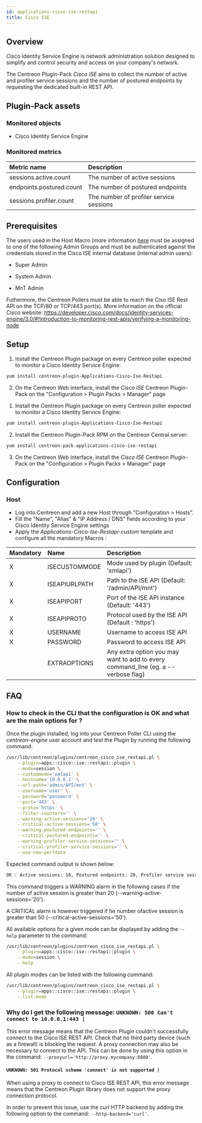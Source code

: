 ```yaml
---
id: applications-cisco-ise-restapi
title: Cisco ISE
---
```


## Overview

Cisco Identity Service Engine is network administration solution designed to 
simplify and control security and access on your company's network.

The Centreon Plugin-Pack *Cisco ISE* aims to collect the number of active and 
profiler service sessions and the number of postured endpoints by requesting the
dedicated built-in REST API.

## Plugin-Pack assets

### Monitored objects

* Cisco Identity Service Engine

### Monitored metrics

<!--DOCUSAURUS_CODE_TABS-->

<!--Session-->

| Metric name              | Description                             |
|:-------------------------|:----------------------------------------|
| sessions.active.count    | The number of active sessions           |
| endpoints.postured.count | The number of postured endpoints        |
| sessions.profiler.count  | The number of profiler service sessions |

<!--END_DOCUSAURUS_CODE_TABS-->

## Prerequisites

The users used in the Host Macro (more information [here](##Host) must be 
assigned to one of the following Admin Groups and must be authenticated against 
the credentials stored in the Cisco ISE internal database (internal admin 
users):

* Super Admin

* System Admin

* MnT Admin

Futhermore, the Centreon Pollers must be able to reach the Ciso ISE Rest API on 
the TCP/80 or TCP/443 port(s). More information on the official Cisco website:
https://developer.cisco.com/docs/identity-services-engine/3.0/#!introduction-to-monitoring-rest-apis/verifying-a-monitoring-node

## Setup

<!--DOCUSAURUS_CODE_TABS-->

<!--Online IMP Licence & IT-100 Editions-->

1. Install the Centreon Plugin package on every Centreon poller expected to monitor a Cisco Identity Service Engine:

```bash
yum install centreon-plugin-Applications-Cisco-Ise-Restapi
```

2. On the Centreon Web interface, install the *Cisco ISE* Centreon Plugin-Pack on the "Configuration > Plugin Packs > Manager" page

<!--Offline IMP License-->

1. Install the Centreon Plugin package on every Centreon poller expected to monitor a Cisco Identity Service Engine:

```bash
yum install centreon-plugin-Applications-Cisco-Ise-Restapi
```

2. Install the Centreon Plugin-Pack RPM on the Centreon Central server:

 ```bash
yum install centreon-pack-applications-cisco-ise-restapi
```

3. On the Centreon Web interface, install the *Cisco ISE* Centreon Plugin-Pack on the "Configuration > Plugin Packs > Manager" page

<!--END_DOCUSAURUS_CODE_TABS-->

## Configuration

### Host

* Log into Centreon and add a new Host through "Configuration > Hosts".
* Fill the "Name", "Alias" & "IP Address / DNS" fields according to your Cisco Identity Service Engine settings
* Apply the *Applications-Cisco-Ise-Restapi-custom* template and configure all the mandatory Macros :

| Mandatory | Name          | Description                                                                        |
|:----------|:--------------|:-----------------------------------------------------------------------------------|
| X         | ISECUSTOMMODE | Mode used by plugin (Default: 'xmlapi')                                            |
| X         | ISEAPIURLPATH | Path to the ISE API (Default: '/admin/API/mnt')                                    |
| X         | ISEAPIPORT    | Port of the ISE API instance (Default: '443')                                      |
| X         | ISEAPIPROTO   | Protocol used by the ISE API (Default : 'https')                                   |
| X         | USERNAME      | Username to access ISE API                                                         |
| X         | PASSWORD      | Password to access ISE API                                                         |
|           | EXTRAOPTIONS  | Any extra option you may want to add to every command\_line (eg. a --verbose flag) |

## FAQ

### How to check in the CLI that the configuration is OK and what are the main options for ?

Once the plugin installed, log into your Centreon Poller CLI using the 
*centreon-engine* user account and test the
Plugin by running the following command:

```bash
/usr/lib/centreon/plugins/centreon_cisco_ise_restapi.pl \
    --plugin=apps::cisco::ise::restapi::plugin \
    --mode=session \
    --custommode='xmlapi' \
    --hostname='10.0.0.1' \
    --url-path='admin/API/mnt' \
    --username='user' \
    --password='password' \
    --port='443' \
    --proto='https' \
    --filter-counters='' \
    --warning-active-sessions='20' \
    --critical-active-sessions='50' \
    --warning-postured-endpoints='' \
    --critical-postured-endpoints='' \
    --warning-profiler-service-sessions='' \
    --critical-profiler-service-sessions='' \
    --use-new-perfdata
```

Expected command output is shown below:

```bash
OK : Active sessions: 10, Postured endpoints: 20, Profiler service sessions: 20 | 'sessions.active.count'=10;0:20;0:50;0; 'endpoints.postured.count'=20;;;0 'sessions.profiler.count'=20;;;0;
```

This command triggers a WARNING alarm in the following cases if the number of
active session is greater than 20 (--warning-active-sessions='20').

A CRITICAL alarm is however triggered if he number ofactive session is greater 
than 50 (--critical-active-sessions='50').

All available options for a given mode can be displayed by adding the 
```--help``` parameter to the command:

```bash
/usr/lib/centreon/plugins/centreon_cisco_ise_restapi.pl \
    --plugin=apps::cisco::ise::restapi::plugin \
    --mode=session \
    --help
```

All plugin modes can be listed with the following command:

```bash
/usr/lib/centreon/plugins/centreon_cisco_ise_restapi.pl \
    --plugin=apps::cisco::ise::restapi::plugin \
    --list-mode 
```

### Why do I get the following message: ```UNKNOWN: 500 Can't connect to 10.0.0.1:443 |```

This error message means that the Centreon Plugin couldn't successfully connect
to the Cisco ISE REST API. Check that no third party device (such as a firewall)
is blocking the request. A proxy connection may also be necessary to connect to 
the API. This can be done by using this option in the command: 
```--proxyurl='http://proxy.mycompany:8080'```.

#### ```UNKNOWN: 501 Protocol scheme 'connect' is not supported |```

When using a proxy to connect to Cisco ISE REST API, this error
message means that the Centreon Plugin library does not support the proxy
connection protocol.

In order to prevent this issue, use the *curl* HTTP backend by adding the
following option to the command: ```--http-backend='curl'```.
